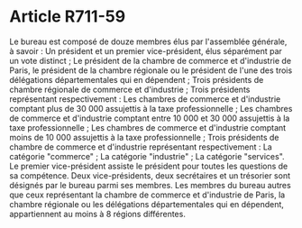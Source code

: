 # Article R711-59

Le bureau est composé de douze membres élus par l'assemblée générale, à savoir :   Un président et un premier vice-président, élus séparément par un vote distinct ;   Le président de la chambre de commerce et d'industrie de Paris, le président de la chambre régionale ou le président de l'une des trois délégations départementales qui en dépendent ;   Trois présidents de chambre régionale de commerce et d'industrie ;   Trois présidents représentant respectivement :   Les chambres de commerce et d'industrie comptant plus de 30 000 assujettis à la taxe professionnelle ;   Les chambres de commerce et d'industrie comptant entre 10 000 et 30 000 assujettis à la taxe professionnelle ;   Les chambres de commerce et d'industrie comptant moins de 10 000 assujettis à la taxe professionnelle ;   Trois présidents de chambre de commerce et d'industrie représentant respectivement :   La catégorie "commerce" ;   La catégorie "industrie" ;   La catégorie "services".   Le premier vice-président assiste le président pour toutes les questions de sa compétence. Deux vice-présidents, deux secrétaires et un trésorier sont désignés par le bureau parmi ses membres.   Les membres du bureau autres que ceux représentant la chambre de commerce et d'industrie de Paris, la chambre régionale ou les délégations départementales qui en dépendent, appartiennent au moins à 8 régions différentes.